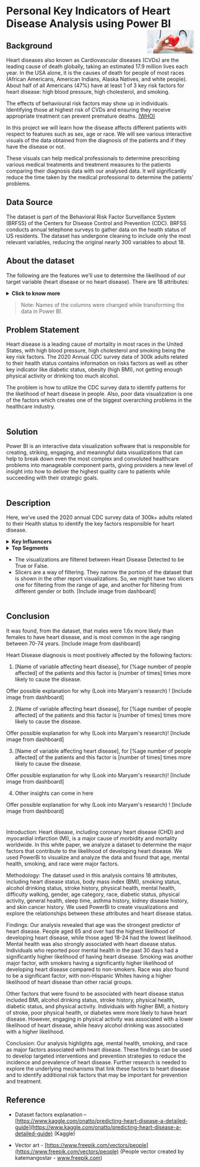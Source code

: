 <h1>Personal Key Indicators of Heart Disease Analysis using Power BI <img width=125 align=right src="https://github.com/JasperZeroes/Data_visualisation/blob/master/dataset-cover.jpg"> </h1>

## Background  
Heart diseases also known as Cardiovascular diseases (CVDs) are the leading cause of death globally, taking an estimated 17.9 million lives each year. In the USA alone, it is the causes of death for people of most races (African Americans, American Indians, Alaska Natives, and white people). About half of all Americans (47%) have at least 1 of 3 key risk factors for heart disease: high blood pressure, high cholesterol, and smoking.

The effects of behavioural risk factors may show up in individuals. Identifying those at highest risk of CVDs and ensuring they receive appropriate treatment can prevent premature deaths. [(WHO)](https://www.who.int/health-topics/cardiovascular-diseases)
   
In this project we will learn how the disease affects different patients with respect to features such as sex, age or race. We will see various interactive visuals of the data obtained from the diagnosis of the patients and if they have the disease or not.

These visuals can help medical professionals to determine prescribing various medical treatments and treatment measures to the patients comparing their diagnosis data with our analysed data. It will significantly reduce the time taken by the medical professional to determine the patients’ problems.

## Data Source
The dataset is part of the Behavioral Risk Factor Surveillance System (BRFSS) of the Centers for Disease Control and Prevention (CDC). BRFSS conducts annual telephone surveys to gather data on the health status of US residents. The dataset has undergone cleaning to include only the most relevant variables, reducing the original nearly 300 variables to about 18.

## About the dataset

The following are the features we'll use to determine the likelihood of our target variable (heart disease or no heart disease).
There are 18 attributes:
<details><summary><b>Click to know more </b></summary>   

1. **Heart disease**: coronary heart disease (CHD) or myocardial infarction (MI) 
2. **BMI**: Body Mass Index
3. **Smoking**: Smoked at least 100 cigarettes in your entire life? [Note: 5 packs = 100 cigarettes] (Yes; No)
4. **AlcoholDrinking**: Heavy drinkers (adult men having more than 14 drinks per week and adult women having more than 7 drinks per week) (Yes; No)
5. **Stroke**: Ever told you had a stroke
6. **PhysicalHealth**: Physical illness and injury, during the past 30 days
7. **MentalHealth**: State of your mental health during the past 30 days
8. **DiffWalking**: Difficulty walking or climbing stairs?
9. **Sex**: Gender (Male; Female)
10. **AgeCategory**: Age (Years) 
11. **Race**: Ethnicity (Whites, Hispanic etc)
12. **Diabetic**: Ever told you had diabetes?
13. **PhysicalActivity**: Adults who reported doing physical activity or exercise during the past 30 days. 
14. **GenHealth**: General state of your health
15. **SleepTime**: On average, how many hours of sleep do you get in a 24-hour period? 
16. **Asthma**: Ever been diagnosed of Asthma?
17. **KidneyDisease**: Not including kidney stones, bladder infection or incontinence, were you ever told you had kidney disease?
18. **SkinCancer**: Ever told you had skin cancer?


</details>

  >Note: Names of the columns were changed while transforming the data in Power BI.

   
## Problem Statement

Heart disease is a leading cause of mortality in most races in the United States, with high blood pressure, high cholesterol and smoking being the key risk factors. The 2020 Annual CDC survey data of 300k adults related to their health status contains information on risks factors as well as other key indicator like diabetic status, obesity (high BMI), not getting enough physical activity or drinking too much alcohol.

The problem is how to utilize the CDC survey data to identify patterns for the likelihood of heart disease in people. Also, poor data visualization is one of the factors which creates one of the biggest overarching problems in the healthcare industry.
<br></br>

## Solution

Power BI is an interactive data visualization software that is responsible for creating, striking, engaging, and meaningful data visualizations that can help to break down even the most complex and convoluted healthcare problems into manageable component parts, giving providers a new level of insight into how to deliver the highest quality care to patients while succeeding with their strategic goals.
<br></br> 

## Description

Here, we’ve used the 2020 annual CDC survey data of 300k+ adults related to their Health status to identify the key factors responsible for heart disease.


<details><summary><b>Key Influencers</b></summary> 

   
   1. The key influencers tab should display the key factors affecting the value selected. In our case, the top factor that results in positive diagnosis of Heart Disease is [Name of feature/variable]. 
   2. On the other side, we may include a column chart or a scatter plot showing the distribution of the selected factor.
   

</details>
<details><summary><b>Top Segments</b></summary>
   
   1. The top segments tab may display the top segments that are identified by Power BI from the dataset for the metric selected. 
   2. It initially shows the overview of all the segments. These segments can be ranked by the heart disease detected (True/False) and the number of patients (population size). [Include image from dashboard]
   
</details>
   
- The visualizations are filtered between Heart Disease Detected to be True or False.
- Slicers are a way of filtering. They narrow the portion of the dataset that is shown in the other report visualizations. 
  So, we might have two slicers one for filtering from the range of age, and another for filtering from different gender or both. [Include image from dashboard]
<br></br>

## Conclusion
It was found, from the dataset, that males were 1.6x more likely than females to have heart disease, and is most common in the age ranging between 70-74 years. [Include image from dashboard]

Heart Disease diagnosis is most positively affected by the following factors:

   1. [Name of variable affecting heart disease], for [%age number of people affected] of the patients and this factor is [number of times] times more likely to cause the disease.

   Offer possible explanation for why (Look into Maryam's research) ! [Include image from dashboard]

   2. [Name of variable affecting heart disease], for [%age number of people affected] of the patients and this factor is [number of times] times more likely to cause the disease.

   Offer possible explanation for why (Look into Maryam's research)! [Include image from dashboard]

   3. [Name of variable affecting heart disease], for [%age number of people affected] of the patients and this factor is [number of times] times more likely to cause the disease.

   Offer possible explanation for why (Look into Maryam's research)! [Include image from dashboard]

   4. Other insights can come in here

   Offer possible explanation for why (Look into Maryam's research) ! [Include image from dashboard]


# 
Introduction:
Heart disease, including coronary heart disease (CHD) and myocardial infarction (MI), is a major cause of morbidity and mortality worldwide. In this white paper, we analyze a dataset to determine the major factors that contribute to the likelihood of developing heart disease. We used PowerBi to visualize and analyze the data and found that age, mental health, smoking, and race were major factors.

Methodology:
The dataset used in this analysis contains 18 attributes, including heart disease status, body mass index (BMI), smoking status, alcohol drinking status, stroke history, physical health, mental health, difficulty walking, gender, age category, race, diabetic status, physical activity, general health, sleep time, asthma history, kidney disease history, and skin cancer history. We used PowerBi to create visualizations and explore the relationships between these attributes and heart disease status.

Findings:
Our analysis revealed that age was the strongest predictor of heart disease. People aged 65 and over had the highest likelihood of developing heart disease, while those aged 18-24 had the lowest likelihood. Mental health was also strongly associated with heart disease status. Individuals who reported poor mental health in the past 30 days had a significantly higher likelihood of having heart disease. Smoking was another major factor, with smokers having a significantly higher likelihood of developing heart disease compared to non-smokers. Race was also found to be a significant factor, with non-Hispanic Whites having a higher likelihood of heart disease than other racial groups.

Other factors that were found to be associated with heart disease status included BMI, alcohol drinking status, stroke history, physical health, diabetic status, and physical activity. Individuals with higher BMI, a history of stroke, poor physical health, or diabetes were more likely to have heart disease. However, engaging in physical activity was associated with a lower likelihood of heart disease, while heavy alcohol drinking was associated with a higher likelihood.

Conclusion:
Our analysis highlights age, mental health, smoking, and race as major factors associated with heart disease. These findings can be used to develop targeted interventions and prevention strategies to reduce the incidence and prevalence of heart disease. Further research is needed to explore the underlying mechanisms that link these factors to heart disease and to identify additional risk factors that may be important for prevention and treatment.


## Reference

 - Dataset factors explanation – [https://www.kaggle.com/onatto/predicting-heart-disease-a-detailed-guide](https://www.kaggle.com/onatto/predicting-heart-disease-a-detailed-guide)
(Kaggle)

 - Vector art - [https://www.freepik.com/vectors/people](https://www.freepik.com/vectors/people)
(People vector created by katemangostar - www.freepik.com)

